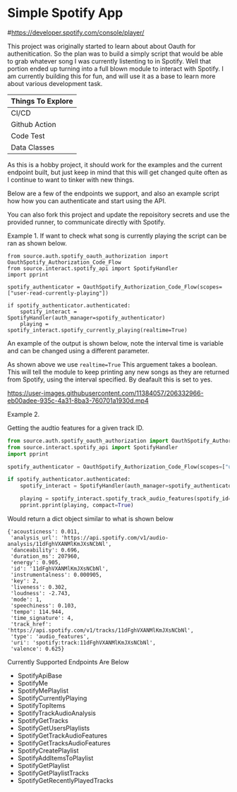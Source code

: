 
# Simple Spotify App
#https://developer.spotify.com/console/player/

This project was originally started to learn about about Oauth for authenitication. 
So the plan was to build a simply script that would be able to grab whatever song I was currently listenting to in Spotify. 
Well that portion ended up turning into a full blown module to interact with Spotify. 
I am currently building this for fun, and will use it as a base to learn more about various development task.


| Things To Explore      |  
|------------------------|
| CI/CD                  |
| Github Action          |
| Code Test              |
| Data Classes |

As this is a hobby project, it should work for the examples and the current endpoint built, but just keep in mind that 
this will get changed quite often as I continue to want to tinker with new things. 

Below are a few of the endpoints we support, and also an example script how how you can authenticate and start using the API. 

You can also fork this project and update the repoisitory secrets and use the provided runner, to communicate directly with Spotify.

Example 1. If want to check what song is currently playing the script can be ran as shown below. 
```
from source.auth.spotify_oauth_authorization import OauthSpotify_Authorization_Code_Flow
from source.interact.spotify_api import SpotifyHandler
import pprint

spotify_authenticator = OauthSpotify_Authorization_Code_Flow(scopes=["user-read-currently-playing"])

if spotify_authenticator.authenticated:
    spotify_interact = SpotifyHandler(auth_manager=spotify_authenticator)
    playing = spotify_interact.spotify_currently_playing(realtime=True)
```

An example of the output is shown below, note the interval time is variable and can be changed using a different parameter. 


As shown above we use `realtime=True` This arguement takes a boolean. This will tell the module to keep printing any new songs
as they are returned from Spotify, using the interval specified. By deafault this is set to yes.

https://user-images.githubusercontent.com/11384057/206332966-eb00adee-935c-4a31-8ba3-760701a1930d.mp4

Example 2. 

Getting the audtio features for a given track ID.

```python
from source.auth.spotify_oauth_authorization import OauthSpotify_Authorization_Code_Flow
from source.interact.spotify_api import SpotifyHandler
import pprint

spotify_authenticator = OauthSpotify_Authorization_Code_Flow(scopes=["user-read-recently-played", 'user-top-read'])

if spotify_authenticator.authenticated:
    spotify_interact = SpotifyHandler(auth_manager=spotify_authenticator)

    playing = spotify_interact.spotify_track_audio_features(spotify_id="11dFghVXANMlKmJXsNCbNl")
    pprint.pprint(playing, compact=True)
```

Would return a dict object similar to what is shown below

```commandline
{'acousticness': 0.011,                                                             
 'analysis_url': 'https://api.spotify.com/v1/audio-analysis/11dFghVXANMlKmJXsNCbNl',
 'danceability': 0.696,                                                             
 'duration_ms': 207960,                                                             
 'energy': 0.905,                                                                   
 'id': '11dFghVXANMlKmJXsNCbNl',                                                    
 'instrumentalness': 0.000905,
 'key': 2,
 'liveness': 0.302,
 'loudness': -2.743,
 'mode': 1,
 'speechiness': 0.103,
 'tempo': 114.944,
 'time_signature': 4,
 'track_href': 'https://api.spotify.com/v1/tracks/11dFghVXANMlKmJXsNCbNl',
 'type': 'audio_features',
 'uri': 'spotify:track:11dFghVXANMlKmJXsNCbNl',
 'valence': 0.625}

```

Currently Supported Endpoints Are Below


* SpotifyApiBase
* SpotifyMe
* SpotifyMePlaylist
* SpotifyCurrentlyPlaying
* SpotifyTopItems
* SpotifyTrackAudioAnalysis
* SpotifyGetTracks
* SpotifyGetUsersPlaylists
* SpotifyGetTrackAudioFeatures
* SpotifyGetTracksAudioFeatures
* SpotifyCreatePlaylist
* SpotifyAddItemsToPlaylist
* SpotifyGetPlaylist
* SpotifyGetPlaylistTracks
* SpotifyGetRecentlyPlayedTracks
